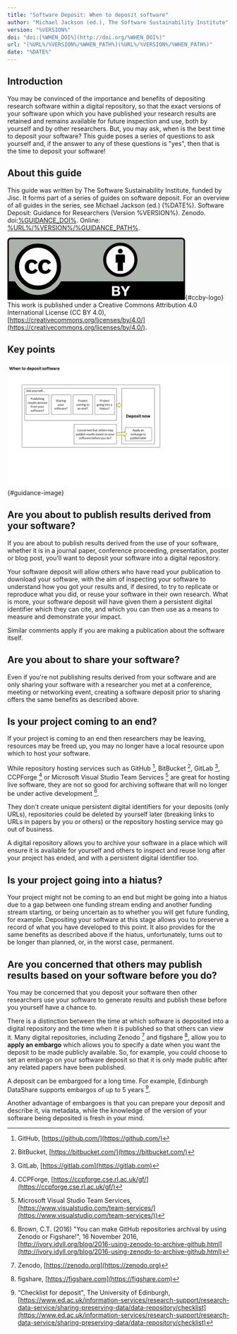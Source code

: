 ```yaml
---
title: "Software Deposit: When to deposit software"
author: "Michael Jackson (ed.), The Software Sustainability Institute"
version: "%VERSION%"
doi: "doi:[%WHEN_DOI%](http://doi.org/%WHEN_DOI%)"
url: "[%URL%/%VERSION%/%WHEN_PATH%](%URL%/%VERSION%/%WHEN_PATH%)"
date: "%DATE%"
---
```


## Introduction

You may be convinced of the importance and benefits of depositing research software within a digital repository, so that the exact versions of your software upon which you have published your research results are retained and remains available for future inspection and use, both by yourself and by other researchers. But, you may ask, when is the best time to deposit your software? This guide poses a series of questions to ask yourself and, if the answer to any of these questions is "yes", then that is the time to deposit your software!

## About this guide

This guide was written by The Software Sustainability Institute, funded by Jisc. It forms part of a series of guides on software deposit. For an overview of all guides in the series, see Michael Jackson (ed.) (%DATE%). Software Deposit: Guidance for Researchers (Version %VERSION%). Zenodo. doi:[%GUIDANCE_DOI%](http://doi.org/%GUIDANCE_DOI%). Online: [%URL%/%VERSION%/%GUIDANCE_PATH%](%URL%/%VERSION%/%GUIDANCE_PATH%).

![CC-BY 4.0 logo](./images/cc-by.png){#ccby-logo} This work is published under a Creative Commons Attribution 4.0 International License (CC BY 4.0), [https://creativecommons.org/licenses/by/4.0/](https://creativecommons.org/licenses/by/4.0/).

## Key points

![When to deposit software](./images/WhenToDepositSoftware.png){#guidance-image}

## Are you about to publish results derived from your software?

If you are about to publish results derived from the use of your software, whether it is in a journal paper, conference proceeding, presentation, poster or blog post, you'll want to deposit your software into a digital repository.

Your software deposit will allow others who have read your publication to download your software, with the aim of inspecting your software to understand how you got your results and, if desired, to try to replicate or reproduce what you did, or reuse your software in their own research. What is more, your software deposit will have given them a persistent digital identifier which they can cite, and which you can then use as a means to measure and demonstrate your impact.

Similar comments apply if you are making a publication about the software itself.

## Are you about to share your software?

Even if you're not publishing results derived from your software and are only sharing your software with a researcher you met at a conference, meeting or networking event, creating a software deposit prior to sharing offers the same benefits as described above.

## Is your project coming to an end?

If your project is coming to an end then researchers may be leaving, resources may be freed up, you may no longer have a local resource upon which to host your software.

While repository hosting services such as GitHub [^1], BitBucket [^2], GitLab [^3], CCPForge [^4] or Microsoft Visual Studio Team Services [^5] are great for hosting live software, they are not so good for archiving software that will no longer be under active development [^6].

They don't create unique persistent digital identifiers for your deposits (only URLs), repositories could be deleted by yourself later (breaking links to URLs in papers by you or others) or the repository hosting service may go out of business.

A digital repository allows you to archive your software in a place which will ensure it is available for yourself and others to inspect and reuse long after your project has ended, and with a persistent digital identifier too.

## Is your project going into a hiatus?

Your project might not be coming to an end but might be going into a hiatus due to a gap between one funding stream ending and another funding stream starting, or being uncertain as to whether you will get future funding, for example. Depositing your software at this stage allows you to preserve a record of what you have developed to this point. It also provides for the same benefits as described above if the hiatus, unfortunately, turns out to be longer than planned, or, in the worst case, permanent.

## Are you concerned that others may publish results based on your software before you do?

You may be concerned that you deposit your software then other researchers use your software to generate results and publish these before you yourself have a chance to.

There is a distinction between the time at which software is deposited into a digital repository and the time when it is published so that others can view it. Many digital repositories, including Zenodo [^7] and figshare [^8], allow you to **apply an embargo** which allows you to specify a date when you want the deposit to be made publicly available. So, for example, you could choose to set an embargo on your software deposit so that it is only made public after any related papers have been published.

A deposit can be embargoed for a long time. For example, Edinburgh DataShare supports embargos of up to 5 years [^9].

Another advantage of embargoes is that you can prepare your deposit and describe it, via metadata, while the knowledge of the version of your software being deposited is fresh in your mind.

[^1]: GitHub, [https://github.com/](https://github.com/)
[^2]: BitBucket, [https://bitbucket.com/](https://bitbucket.com/)
[^3]: GitLab, [https://gitlab.com](https://gitlab.com)
[^4]: CCPForge, [https://ccpforge.cse.rl.ac.uk/gf/](https://ccpforge.cse.rl.ac.uk/gf/)
[^5]: Microsoft Visual Studio Team Services, [https://www.visualstudio.com/team-services/](https://www.visualstudio.com/team-services/))
[^6]: Brown, C.T. (2016) "You can make GitHub repositories archival by using Zenodo or Figshare!", 16 November 2016, [http://ivory.idyll.org/blog/2016-using-zenodo-to-archive-github.html](http://ivory.idyll.org/blog/2016-using-zenodo-to-archive-github.html)
[^7]: Zenodo, [https://zenodo.org](https://zenodo.org)
[^8]: figshare, [https://figshare.com](https://figshare.com)
[^9]: "Checklist for deposit", The University of Edinburgh, [https://www.ed.ac.uk/information-services/research-support/research-data-service/sharing-preserving-data/data-repository/checklist](https://www.ed.ac.uk/information-services/research-support/research-data-service/sharing-preserving-data/data-repository/checklist)

